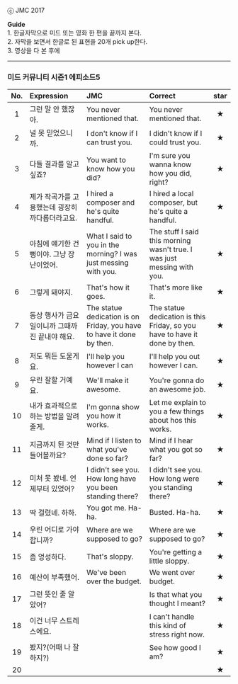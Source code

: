 ⓒ JMC 2017

**Guide**  
1\. 한글자막으로 미드 또는 영화 한 편을 끝까지 본다.  
2\. 자막을 보면서 한글로 된 표현을 20개 pick up한다.  
3\. 영상을 다 본 후에

---

### 미드 커뮤니티 시즌1 에피소드5

No. | Expression | JMC | Correct | star |
| :---: | :--- | :--- | :--- | :---: |
| 1 | 그런 말 안 했잖아. | You never mentioned that. | You never mentioned that. | ★ |
| 2 | 널 못 믿었으니까. | I don't know if I can trust you. | I didn't know if I could trust you. | ★ |
| 3 | 다들 결과를 알고 싶죠? | You want to know how you did?  | I'm sure you wanna know how you did, right? | ★ |
| 4 | 제가 작곡가를 고용했는데 굉장히 까다롭더라고요. | I hired a composer and he's quite handful.  | I hired a local composer, but he's quite a handful.  | ★ |
| 5 | 아침에 얘기한 건 뻥이야. 그냥 장난이었어.  | What I said to you in the morning? I was just messing with you.  | The stuff I said this morning wasn't true. I was just messing with you. | ★ |
| 6 | 그렇게 돼야지.  | That's how it goes. | That's more like it.  | ★ |
| 7 | 동상 행사가 금요일이니까 그때까진 끝내야 해요. | The statue dedication is on Friday, you have to have it done by then.  | The statue dedication is this Friday, so you have to have it done by then.  | ★ |
| 8 | 저도 뭐든 도울게요.  | I'll help you however I can  | I'll help you out however I can. | ★ |
| 9 | 우린 잘할 거예요.  | We'll make it awesome. | You're gonna do an awesome job.  | ★ |
| 10 | 내가 효과적으로 하는 방법을 알려줄게. | I'm gonna show you how it works. | Let me explain to you a few things about hos this works.  | ★ |
| 11 | 지금까지 된 것만 들어볼까요? | Mind if I listen to what you've done so far? | Mind if I hear what you got so far? | ★ |
| 12 | 미처 못 봤네. 언제부터 있었어?  | I didn't see you. How long have you been standing there?  | I didn't see you. How long were you standing there?  | ★ |
| 13 | 딱 걸렸네. 하하. | You got me. Ha-ha.  | Busted. Ha-ha.  | ★ |
| 14 | 우린 어디로 가야 합니까? | Where are we supposed to go?  | Where are we supposed to go?  | ★ |
| 15 | 좀 엉성하다.  | That's sloppy.  | You're getting a little sloppy. | ★ |
| 16 | 예산이 부족했어.  | We've been over the budget.  | We went over budget. | ★ |
| 17 | 그런 뜻인 줄 알았어? |  | Is that what you thought I meant?  | ★ |
| 18 | 이건 너무 스트레스에요. |  | I can't handle this kind of stress right now.  | ★ |
| 19 | 봤지?(어때 나 잘하지?)  |  | See how good I am? | ★ |
| 20 |  |  |  | ★ |

